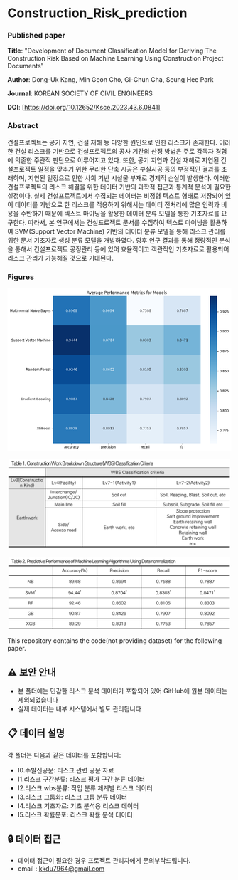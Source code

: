 # Construction_Risk_prediction

### Published paper
**Title**: "Development of Document Classification Model for Deriving The Construction Risk Based on Machine Learning Using Construction Project Documents"

**Author**: Dong-Uk Kang, Min Geon Cho, Gi-Chun Cha, Seung Hee Park

**Journal**: KOREAN SOCIETY OF CIVIL ENGINEERS

**DOI**: [https://doi.org/10.12652/Ksce.2023.43.6.0841]
### Abstract
건설프로젝트는 공기 지연, 건설 재해 등 다양한 원인으로 인한 리스크가 존재한다. 이러한 건설 리스크를 기반으로 건설프로젝트의 공사 기간의 산정 방법은 주로 감독자 경험에 의존한 주관적 판단으로 이루어지고 있다. 또한, 공기 지연과 건설 재해로 지연된 건설프로젝트 일정을 맞추기 위한 무리한 단축 시공은 부실시공 등의 부정적인 결과를 초래하며, 지연된 일정으로 인한 사회 기반 시설물 부재로 경제적 손실이 발생한다. 이러한 건설프로젝트의 리스크 해결을 위한 데이터 기반의 과학적 접근과 통계적 분석이 필요한 실정이다. 실제 건설프로젝트에서 수집되는 데이터는 비정형 텍스트 형태로 저장되어 있어 데이터를 기반으로 한 리스크를 적용하기 위해서는 데이터 전처리에 많은 인력과 비용을 수반하기 때문에 텍스트 마이닝을 활용한 데이터 분류 모델을 통한 기초자료를 요구한다. 따라서, 본 연구에서는 건설프로젝트 문서를 수집하여 텍스트 마이닝을 활용하여 SVM(Support Vector Machine) 기반의 데이터 분류 모델을 통해 리스크 관리를 위한 문서 기초자료 생성 분류 모델을 개발하였다. 향후 연구 결과를 통해 정량적인 분석을 통해서 건설프로젝트 공정관리 등에 있어 효율적이고 객관적인 기초자료로 활용되어 리스크 관리가 가능해질 것으로 기대된다.
### Figures
<p align="center">
<img src="Average Performance.png" width="1000px"/>
</p>

<p align="center">
<img src="Construction Work Breakdown Structure(WBS) Classification Criteria.png" width="500px"/>
</p>

<p align="center">
<img src="Predictive Performance of Machine Learning Algorithms Using Data normalization.png" width="500px"/>
</p>

This repository contains the code(not providing dataset) for the following paper.

## ⚠️ 보안 안내
- 본 폴더에는 민감한 리스크 분석 데이터가 포함되어 있어 GitHub에 원본 데이터는 제외되었습니다
- 실제 데이터는 내부 시스템에서 별도 관리됩니다

## 📋 데이터 설명
각 폴더는 다음과 같은 데이터를 포함합니다:

- l0.수발신공문: 리스크 관련 공문 자료
- l1.리스크 구간분류: 리스크 평가 구간 분류 데이터
- l2.리스크 wbs분류: 작업 분류 체계별 리스크 데이터
- l3.리스크 그룹화: 리스크 그룹 분류 데이터
- l4.리스크 기초자료: 기초 분석용 리스크 데이터
- l5.리스크 확률분포: 리스크 확률 분석 데이터

## 🔒 데이터 접근
- 데이터 접근이 필요한 경우 프로젝트 관리자에게 문의부탁드립니다.
- email : kkdu7964@gmail.com
